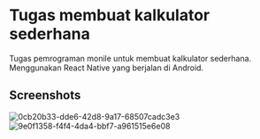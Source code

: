 # Tugas membuat kalkulator sederhana

Tugas pemrograman monile untuk membuat kalkulator sederhana. Menggunakan React Native yang berjalan di Android.


## Screenshots
![0cb20b33-dde6-42d8-9a17-68507cadc3e3](https://user-images.githubusercontent.com/74072061/209475215-5b89f131-8d0a-4ae5-b354-fbab8eebead1.jpg)
![9e0f1358-f4f4-4da4-bbf7-a961515e6e08](https://user-images.githubusercontent.com/74072061/209475208-70aacd7d-c6ec-4ed0-abc0-a46b87c05e51.jpg)
